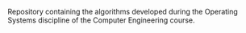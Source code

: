 Repository containing the algorithms developed during the Operating Systems discipline of the Computer Engineering course.

